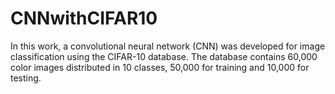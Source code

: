 # CNNwithCIFAR10
In this work, a convolutional neural network (CNN) was developed for image classification using the CIFAR-10 database. The database contains 60,000 color images distributed in 10 classes, 50,000 for training and 10,000 for testing. 
